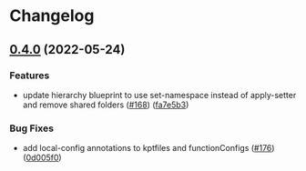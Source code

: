 # Changelog

## [0.4.0](https://github.com/GoogleCloudPlatform/blueprints/compare/hierarchy-blueprint-v0.3.0...hierarchy-blueprint-v0.4.0) (2022-05-24)


### Features

* update hierarchy blueprint to use set-namespace instead of apply-setter and remove shared folders ([#168](https://github.com/GoogleCloudPlatform/blueprints/issues/168)) ([fa7e5b3](https://github.com/GoogleCloudPlatform/blueprints/commit/fa7e5b390afec2d619c9d94fb74397f924a428ce))


### Bug Fixes

* add local-config annotations to kptfiles and functionConfigs ([#176](https://github.com/GoogleCloudPlatform/blueprints/issues/176)) ([0d005f0](https://github.com/GoogleCloudPlatform/blueprints/commit/0d005f0174d95d3aca1691e67deffa573c3e7db7))
